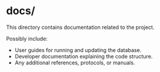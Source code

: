 # docs/

This directory contains documentation related to the project. 

Possibly include:
- User guides for running and updating the database.
- Developer documentation explaining the code structure.
- Any additional references, protocols, or manuals.